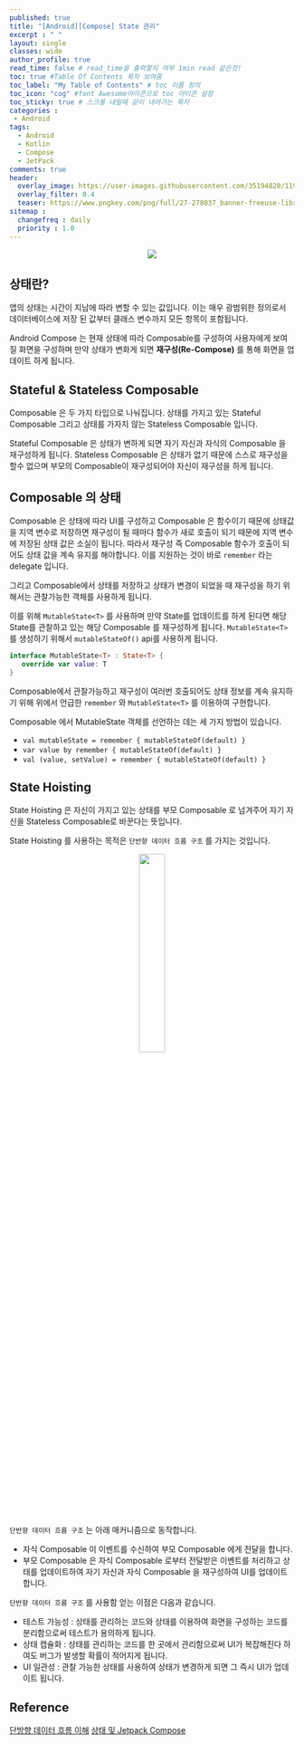 ```yaml
---
published: true
title: "[Android][Compose] State 관리"	
excerpt : " "	
layout: single	
classes: wide
author_profile: true	
read_time: false # read_time을 출력할지 여부 1min read 같은것!	
toc: true #Table Of Contents 목차 보여줌	
toc_label: "My Table of Contents" # toc 이름 정의	
toc_icon: "cog" #font Awesome아이콘으로 toc 아이콘 설정	
toc_sticky: true # 스크롤 내릴때 같이 내려가는 목차	
categories :	
 - Android	
tags: 	
  - Android
  - Kotlin
  - Compose
  - JetPack
comments: true	
header:
  overlay_image: https://user-images.githubusercontent.com/35194820/119770376-18f76c80-bef7-11eb-8b3e-abca9300d1c1.gif
  overlay_filter: 0.4
  teaser: https://www.pngkey.com/png/full/27-278037_banner-freeuse-library-android-transparent-app-android-development.png
sitemap :	
  changefreq : daily	
  priority : 1.0	
---
```


<div align="center">
<img src="https://user-images.githubusercontent.com/35194820/120804010-1fcd5180-c57f-11eb-9863-f632f74bbf86.jpg">
</div>

## 상태란?

앱의 상태는 시간이 지남에 따라 변할 수 있는 값입니다. 이는 매우 광범위한 정의로서 데이터베이스에 저장 된 값부터 클래스 변수까지 모든 항목이 포함됩니다.
  
Android Compose 는 현재 상태에 따라 Composable를 구성하여 사용자에게 보여질 화면을 구성하며 만약 상태가 변화게 되면 __재구성(Re-Compose)__ 를 통해 화면을 업데이트 하게 됩니다.

## Stateful & Stateless Composable

Composable 은 두 가지 타입으로 나눠집니다. 상태를 가지고 있는 Stateful Composable 그리고 상태를 가자지 않는 Stateless Composable 입니다.

Stateful Composable 은 상태가 변하게 되면 자기 자신과 자식의 Composable 을 재구성하게 됩니다. Stateless Composable 은 상태가 없기 때문에 스스로 재구성을 할수 없으며 부모의 Composable이 재구성되어야 자신이 재구성을 하게 됩니다.

## Composable 의 상태

Composable 은 상태에 따라 UI를 구성하고 Composable 은 함수이기 때문에 상태값을 지역 변수로 저장하면 재구성이 될 때마다 함수가 새로 호출이 되기 때문에 지역 변수에 저장된 상태 값은 소실이 됩니다. 따라서 재구성 즉 Composable 함수가 호출이 되어도 상태 값을 계속 유지를 해야합니다. 이를 지원하는 것이 바로 `remember` 라는 delegate 입니다.

그리고 Composable에서 상태를 저장하고 상태가 변경이 되었을 때 재구성을 하기 위해서는 관찰가능한 객체를 사용하게 됩니다.  

이를 위해 `MutableState<T>` 를 사용하며 만약 State를 업데이트를 하게 된다면 해당 State를 관찰하고 있는 해당 Composable 를 재구성하게 됩니다. `MutableState<T>` 를 생성하기 위해서 `mutableStateOf()` api를 사용하게 됩니다.

~~~kotlin
interface MutableState<T> : State<T> {
   override var value: T
}
~~~

Composable에서 관찰가능하고 재구성이 여러번 호출되어도 상태 정보를 계속 유지하기 위해 위에서 언급한 `remember` 와 `MutableState<T>` 를 이용하여 구현합니다.
  
Composable 에서 MutableState 객체를 선언하는 데는 세 가지 방법이 있습니다.

- `val mutableState = remember { mutableStateOf(default) }`
- `var value by remember { mutableStateOf(default) }`
- `val (value, setValue) = remember { mutableStateOf(default) }`

## State Hoisting

State Hoisting 은 자신이 가지고 있는 상태를 부모 Composable 로 넘겨주어 자기 자신을 Stateless Composable로 바꾼다는 뜻입니다.
  
State Hoisting 를 사용하는 목적은 `단반향 데이터 흐름 구조` 를 가지는 것입니다.


<div align="center">
<img src="https://developer.android.com/codelabs/jetpack-compose-state/img/1bb3728573d00d8d.png?hl=ko" width= "30%">
</div>

`단반향 데이터 흐름 구조` 는 아래 매커니즘으로 동작합니다.

- 자식 Composable 이 이벤트를 수신하여 부모 Composable 에게 전달을 합니다.
- 부모 Composable 은 자식 Composable 로부터 전달받은 이벤트를 처리하고 상태를 업데이트하여 자기 자신과 자식 Composable 을 재구성하여 UI를 업데이트 합니다.

`단반향 데이터 흐름 구조` 를 사용함 얻는 이점은 다음과 같습니다.

- 테스트 가능성 : 상태를 관리하는 코드와 상태를 이용하여 화면을 구성하는 코드를 분리함으로써 테스트가 용의하게 됩니다.
- 상태 캡슐화 : 상태를 관리하는 코드를 한 곳에서 관리함으로써 UI가 복잡해진다 하여도 버그가 발생할 확률이 적어지게 됩니다.
- UI 일관성 : 관찰 가능한 상태를 사용하여 상태가 변경하게 되면 그 즉시 UI가 업데이트 됩니다.

## Reference

[단방향 데이터 흐름 이해](https://developer.android.com/codelabs/jetpack-compose-state?hl=ko#2)
[상태 및 Jetpack Compose](https://developer.android.com/jetpack/compose/state)